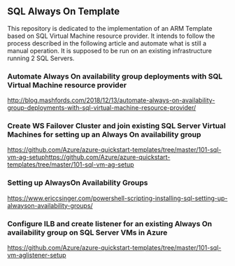 ## SQL Always On Template ##

This repository is dedicated to the implementation of an ARM Template based on SQL Virtual Machine resource provider.
It intends to follow the process described in the following article and automate what is still a manual operation.
It is supposed to be run on an existing infrastructure running 2 SQL Servers.

### Automate Always On availability group deployments with SQL Virtual Machine resource provider  ###

http://blog.mashfords.com/2018/12/13/automate-always-on-availability-group-deployments-with-sql-virtual-machine-resource-provider/

### Create WS Failover Cluster and join existing SQL Server Virtual Machines for setting up an Always On availability group ###

https://github.com/Azure/azure-quickstart-templates/tree/master/101-sql-vm-ag-setuphttps://github.com/Azure/azure-quickstart-templates/tree/master/101-sql-vm-ag-setup

### Setting up AlwaysOn Availability Groups ###

https://www.ericcsinger.com/powershell-scripting-installing-sql-setting-up-alwayson-availability-groups/

### Configure ILB and create listener for an existing Always On availability group on SQL Server VMs in Azure ###
https://github.com/Azure/azure-quickstart-templates/tree/master/101-sql-vm-aglistener-setup
